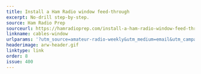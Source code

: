```yaml
---
title: Install a Ham Radio window feed-through
excerpt: No-drill step-by-step.
source: Ham Radio Prep
sourceurl: https://hamradioprep.com/install-a-ham-radio-window-feed-through-no-drill-step-by-step/
linkname: cables-window
urlparams: '?utm_source=amateur-radio-weekly&utm_medium=email&utm_campaign=newsletter'
headerimage: arw-header.gif
linktype: link
order: 8
issue: 400
---
```

